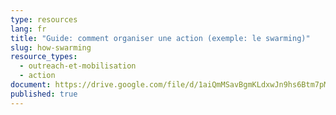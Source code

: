 ```yaml
---
type: resources
lang: fr
title: "Guide: comment organiser une action (exemple: le swarming)"
slug: how-swarming
resource_types:
  - outreach-et-mobilisation
  - action
document: https://drive.google.com/file/d/1aiQmMSavBgmKLdxwJn9hs6Btm7pMExAF/view?usp=sharing
published: true
---
```

